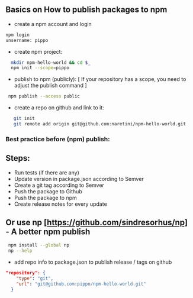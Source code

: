 ## Basics on How to publish packages to npm

- create a npm account and login

```bash
npm login
unsername: pippo
```

- create npm project:

```bash
  mkdir npm-hello-world && cd $_
  npm init --scope=pippo
```

- publish to npm (publicly):
[ If your repository has a scope, you need to adjust the publish command ]

```bash
 npm publish --access public
```

- create a repo on github and link to it:

```bash
   git init
   git remote add origin git@github.com:naretini/npm-hello-world.git
```

### Best practice before (npm) publish:

## Steps:

- Run tests (if there are any)
- Update version in package.json according to Semver
- Create a git tag according to Semver
- Push the package to Github
- Push the package to npm
- Create release notes for every update

## Or use np  [https://github.com/sindresorhus/np] - A better npm publish

```bash
 npm install --global np
 np --help
```

- add repo info to package.json to publish release / tags on github

```json
"repository": {
    "type": "git",
    "url": "git@github.com:pippo/npm-hello-world.git"
  }
```


